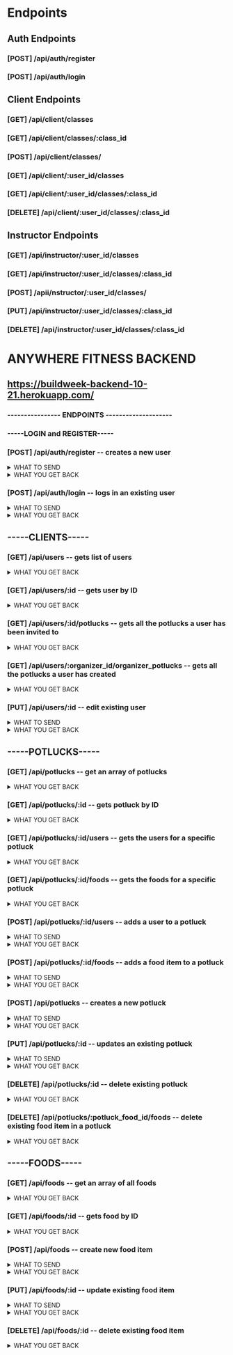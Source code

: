 # Endpoints

## Auth Endpoints
### [POST]  /api/auth/register
### [POST]  /api/auth/login

## Client Endpoints
### [GET] /api/client/classes 
### [GET] /api/client/classes/:class_id
### [POST] /api/client/classes/
### [GET] /api/client/:user_id/classes
### [GET] /api/client/:user_id/classes/:class_id
### [DELETE] /api/client/:user_id/classes/:class_id

## Instructor Endpoints
### [GET] /api/instructor/:user_id/classes
### [GET] /api/instructor/:user_id/classes/:class_id
### [POST] /apii/nstructor/:user_id/classes/
### [PUT] /api/instructor/:user_id/classes/:class_id
### [DELETE] /api/instructor/:user_id/classes/:class_id

# ANYWHERE FITNESS BACKEND

##  https://buildweek-backend-10-21.herokuapp.com/



### ----------------  ENDPOINTS  -------------------- 

### **-----LOGIN and REGISTER-----**

### [POST]  /api/auth/register  -- creates a new user

<details>
    <summary>WHAT TO SEND </summary>

```JSON
{
    "username": "string",
    "password": "string",
    "role_id": " 'client' or 'instructor'",
}
```
role_id will be converted to actual id number, and only client or instructor will be accepted (all lowercase)
</details>

<details>
    <summary>WHAT YOU GET BACK</summary>

```JSON
{
    "user_id": "integer",
    "username": "string",
    "role_id": "integer"
}
```
</details>


### [POST]  /api/auth/login  -- logs in an existing user
<details>
    <summary> WHAT TO SEND </summary>

```JSON
{
    "username": "string",
    "password": "string"
}
```
</details>
<details>
    <summary> WHAT YOU GET BACK </summary>

```JSON
{
    "message": "Welcome back username",
    "user_id": "integer",
    "username": "username",
    "token": "TOKEN"
}
```
</details>

## **-----CLIENTS-----**

### [GET] /api/users  -- gets list of users

<details>
     <summary>WHAT YOU GET BACK</summary>

```JSON
[
    {
        "user_id": 1,
        "username": "RZA"
    },
    {
        "user_id": 2,
        "username": "GZA"
    },
    {
        "user_id": 3,
        "username": "ODB"
    }
]
```
</details>

### [GET] /api/users/:id  -- gets user by ID

<details>
     <summary>WHAT YOU GET BACK</summary>

```JSON
{
    "user_id": 1,
    "username": "RZA"
}
```
</details>

### [GET] /api/users/:id/potlucks  -- gets all the potlucks a user has been invited to 

<details>
     <summary>WHAT YOU GET BACK</summary>

```JSON
{
    "user_id": "8",
    "username": "U-God",
    "potlucks": [
        {
            "attending": 1,
            "potluck_id": 3,
            "potluck_name": "MM..FOOD",
            "organizer": "Ghostface Killah",
            "potluck_description": "got more cheese than doritos, cheetos, or fritos",
            "potluck_date": "2021-07-28T06:00:00.000Z",
            "potluck_time": "07:30:00",
            "potluck_location": "45 S 5th Ave, New York NY"
        },
        {
            "attending": 1,
            "potluck_id": 2,
            "potluck_name": "Yum Yum Food Time",
            "organizer": "GZA",
            "potluck_description": "yumyumyumyumyumyumyum",
            "potluck_date": "2021-08-20T06:00:00.000Z",
            "potluck_time": "05:00:00",
            "potluck_location": "1111 E 2222 S, SLC UT"
        }
    ]
}
```
</details>

### [GET] /api/users/:organizer_id/organizer_potlucks  -- gets all the potlucks a user has created

<details>
     <summary>WHAT YOU GET BACK</summary>

```JSON
[
    {
        "potluck_id": 1,
        "potluck_name": "Tasty Foodz Partay",
        "organizer": 3,
        "details": {
            "potluck_description": "bring the tastiest food pls.  NO BAD FOOD",
            "potluck_date": "2021-07-15T06:00:00.000Z",
            "potluck_time": "06:00:00",
            "potluck_location": "1403 Park Ave, Long Beach CA"
        }
    },
    {
        "potluck_id": 5,
        "potluck_name": "36 chambers",
        "organizer": 3,
        "details": {
            "potluck_description": "Wu Tang Clan aint nuthin to BRUNCH with",
            "potluck_date": "2021-07-28T06:00:00.000Z",
            "potluck_time": "12:00:00",
            "potluck_location": "straight from the Shaolin slums"
        }
    }
]
```
</details>


### [PUT] /api/users/:id  -- edit existing user
<details>
    <summary> WHAT TO SEND </summary>

```JSON
{
    "username": "string",
    "password": "string"
}
```
</details>
<details>
    <summary> WHAT YOU GET BACK </summary>

```JSON
{
    "user_id": 1,
    "username": "RZA"
}
```
</details>

## **-----POTLUCKS-----**

### [GET] /api/potlucks  -- get an array of potlucks

<details>
    <summary> WHAT YOU GET BACK </summary>

```JSON
[
    {
        "potluck_id": 1,
        "potluck_name": "Tasty Foodz Partay",
        "organizer": 3,
        "potluck_description": "bring the tastiest food pls.  NO BAD FOOD",
        "potluck_date": "2021-07-15T06:00:00.000Z",
        "potluck_time": "06:00:00",
        "potluck_location": "1403 Park Ave, Long Beach CA"
    },
    {
        "potluck_id": 2,
        "potluck_name": "Yum Yum Food Time",
        "organizer": 1,
        "potluck_description": "yumyumyumyumyumyumyum",
        "potluck_date": "2021-08-20T06:00:00.000Z",
        "potluck_time": "05:00:00",
        "potluck_location": "1111 E 2222 S, SLC UT"
    },
    {
        "potluck_id": 3,
        "potluck_name": "MM..FOOD",
        "organizer": 5,
        "potluck_description": "got more cheese than doritos, cheetos, or fritos",
        "potluck_date": "2021-07-28T06:00:00.000Z",
        "potluck_time": "07:30:00",
        "potluck_location": "45 S 5th Ave, New York NY"
    }
]
```
</details>

### [GET] /api/potlucks/:id  -- gets potluck by ID

<details>
     <summary>WHAT YOU GET BACK</summary>

```JSON
{
    "potluck_id": 3,
    "potluck_name": "MM..FOOD",
    "details": {
        "organizer": "Raekwon",
        "potluck_description": "got more cheese than doritos, cheetos, or fritos",
        "potluck_date": "2021-07-28T06:00:00.000Z",
        "potluck_time": "07:30:00",
        "potluck_location": "45 S 5th Ave, New York NY"
    }
}
```
</details>

### [GET] /api/potlucks/:id/users  -- gets the users for a specific potluck 

<details>
     <summary>WHAT YOU GET BACK</summary>

```JSON
{
    "potluck_id": 2,
    "potluck_name": "Yum Yum Food Time",
    "details": {
        "organizer": 1,
        "potluck_description": "yumyumyumyumyumyumyum",
        "potluck_date": "2021-08-20T06:00:00.000Z",
        "potluck_time": "05:00:00",
        "potluck_location": "1111 E 2222 S, SLC UT"
    },
    "users": [
        {
            "user_id": 4,
            "username": "Method Man",
            "attending": "attending"
        },
        {
            "user_id": 3,
            "username": "ODB",
            "attending": "not attending"
        }
    ]
}
```
</details>

### [GET] /api/potlucks/:id/foods  -- gets the foods for a specific potluck 

<details>
     <summary>WHAT YOU GET BACK</summary>

```JSON
{
    "potluck_id": 3,
    "foods": [
        {
            "food_id": 1,
            "food_name": "Pineapple",
            "food_description": "part pine, part apple"
        },
        {
            "food_id": 2,
            "food_name": "Sweet Potatoes",
            "food_description": "mashed?  fried?  u choose"
        },
        {
            "food_id": 6,
            "food_name": "Ramen",
            "food_description": ""
        }
    ]
}
```
</details>












### [POST] /api/potlucks/:id/users  -- adds a user to a potluck
<details>
    <summary> WHAT TO SEND </summary>

```JSON
{
   "potluck_id": 2,
   "user_id": 8,
   "attending": 1 //0 for not attending, 1 for attending
}
```
</details>
<details>
    <summary> WHAT YOU GET BACK </summary>

```JSON
{
    "potluck_id": 2,
    "potluck_name": "Yum Yum Food Time",
    "details": {
        "organizer": 1,
        "potluck_description": "yumyumyumyumyumyumyum",
        "potluck_date": "2021-08-20T06:00:00.000Z",
        "potluck_time": "05:00:00",
        "potluck_location": "1111 E 2222 S, SLC UT"
    },
    "users": [
        {
            "user_id": 4,
            "username": "Method Man",
            "attending": "attending"
        },
        {
            "user_id": 3,
            "username": "ODB",
            "attending": "not attending"
        },
        {
            "user_id": 8,
            "username": "U-God",
            "attending": "attending"
        }
    ]
}
```
</details>

### [POST] /api/potlucks/:id/foods  -- adds a food item to a potluck
<details>
    <summary> WHAT TO SEND </summary>

```JSON
{
    "potluck_id": 3,
    "food_id": 2
}
```
</details>
<details>
    <summary> WHAT YOU GET BACK </summary>

```JSON
{
    "potluck_id": 3,
    "foods": [
        {
            "food_id": 1,
            "food_name": "Pineapple",
            "food_description": "part pine, part apple",
            "potluck_food_id": 4
        },
        {
            "food_id": 2,
            "food_name": "Sweet Potatoes",
            "food_description": "mashed?  fried?  u choose",
            "potluck_food_id": 18
        },
        {
            "food_id": 5,
            "food_name": "Masala",
            "food_description": "better make me sweat",
            "potluck_food_id": 20
        }
    ]
}
```
</details>


### [POST] /api/potlucks  -- creates a new potluck
<details>
    <summary> WHAT TO SEND </summary>

```JSON
{
    "potluck_name": "string",
    "potluck_description": "optional string",
    "potluck_date": "2021-07-28  must be this format",
    "potluck_time": "12:00:00 must be this format",
    "potluck_location": "string",
    "organizer": "integer"

}
```
</details>
<details>
    <summary> WHAT YOU GET BACK </summary>

```JSON
{
    "potluck_id": 3,
    "potluck_name": "MM..FOOD",
    "details": {
        "organizer": "Raekwon",
        "potluck_description": "got more cheese than doritos, cheetos, or fritos",
        "potluck_date": "2021-07-28T06:00:00.000Z",
        "potluck_time": "07:30:00",
        "potluck_location": "45 S 5th Ave, New York NY"
    }
}
```
</details>

### [PUT] /api/potlucks/:id  -- updates an existing potluck
<details>
    <summary> WHAT TO SEND </summary>

```JSON
{
    "potluck_name": "string",
    "potluck_description": "optional string",
    "potluck_date": "2021-07-28  must be this format",
    "potluck_time": "12:00:00 must be this format",
    "potluck_location": "string",
    "organizer": "integer"

}
```
</details>
<details>
    <summary> WHAT YOU GET BACK </summary>

```JSON
{
    "potluck_id": 3,
    "potluck_name": "MM..FOOD",
    "details": {
        "organizer": "Raekwon",
        "potluck_description": "got more cheese than doritos, cheetos, or fritos",
        "potluck_date": "2021-07-28T06:00:00.000Z",
        "potluck_time": "07:30:00",
        "potluck_location": "45 S 5th Ave, New York NY"
    }
}
```
</details>




### [DELETE] /api/potlucks/:id  -- delete existing potluck

<details>
    <summary> WHAT YOU GET BACK </summary>

```JSON
{
    "potluck_id": 3,
    "potluck_name": "MM..FOOD",
    "details": {
        "organizer": "Raekwon",
        "potluck_description": "got more cheese than doritos, cheetos, or fritos",
        "potluck_date": "2021-07-28T06:00:00.000Z",
        "potluck_time": "07:30:00",
        "potluck_location": "45 S 5th Ave, New York NY"
    }
}
```
</details>

### [DELETE] /api/potlucks/:potluck_food_id/foods  -- delete existing food item in a potluck

<details>
    <summary> WHAT YOU GET BACK </summary>

```JSON
"successfully removed item"
```
</details>

## **-----FOODS-----**

### [GET] /api/foods  -- get an array of all foods

<details>
    <summary> WHAT YOU GET BACK </summary>

```JSON
[
    {
        "food_id": 1,
        "food_name": "Pineapple",
        "food_description": "part pine, part apple"
    },
    {
        "food_id": 2,
        "food_name": "Sweet Potatoes",
        "food_description": "mashed?  fried?  u choose"
    },
    {
        "food_id": 3,
        "food_name": "Pizza",
        "food_description": "Veeeeegan pls"
    }
]
```
</details>

### [GET] /api/foods/:id  -- gets food by ID

<details>
    <summary> WHAT YOU GET BACK </summary>

```JSON
{
    "food_id": 1,
    "food_name": "Pineapple",
    "food_description": "part pine, part apple"
}
```
</details>

### [POST] /api/foods  -- create new food item

<details>
    <summary> WHAT TO SEND </summary>

```JSON
{
    "food_name": "Quesadilla",
    "food_description": " optional string"
}
```
</details>
<details>
    <summary> WHAT YOU GET BACK </summary>

```JSON
{
    "food_id": 8,
    "food_name": "Quesadilla",
    "food_description": "no description yet"
}
```
</details>

### [PUT] /api/foods/:id  -- update existing food item

<details>
    <summary> WHAT TO SEND </summary>

```JSON
{
    "food_name": "Fajitas",
    "food_description": " optional string"
}
```
</details>
<details>
    <summary> WHAT YOU GET BACK </summary>

```JSON
{
    "food_id": 8,
    "food_name": "Fajitas",
    "food_description": "no description yet"
}
```
</details>

### [DELETE] /api/foods/:id  -- delete existing food item

<details>
    <summary> WHAT YOU GET BACK </summary>

```JSON
{
    "food_id": 8,
    "food_name": "Masala",
    "food_description": "no description yet"
}
```
</details>
